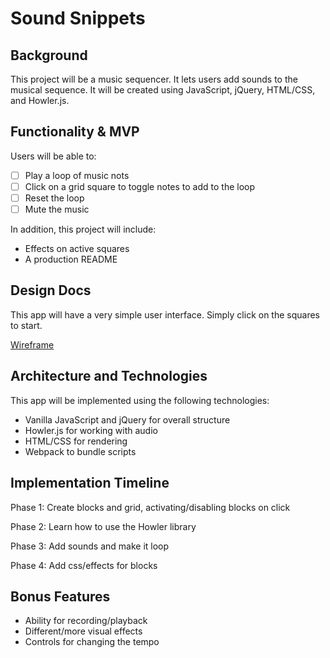 # Sound Snippets

## Background

This project will be a music sequencer. It lets users add sounds to the musical sequence. It will be created using JavaScript, jQuery, HTML/CSS, and Howler.js.

## Functionality & MVP

Users will be able to:

- [ ] Play a loop of music nots
- [ ] Click on a grid square to toggle notes to add to the loop
- [ ] Reset the loop
- [ ] Mute the music

In addition, this project will include:
- Effects on active squares
- A production README

## Design Docs

This app will have a very simple user interface. Simply click on the squares to start.

[Wireframe][wireframe]

[wireframe]: ./assets/main.png

## Architecture and Technologies

This app will be implemented using the following technologies:

* Vanilla JavaScript and jQuery for overall structure
* Howler.js for working with audio
* HTML/CSS for rendering
* Webpack to bundle scripts

## Implementation Timeline

Phase 1: Create blocks and grid, activating/disabling blocks on click

Phase 2: Learn how to use the Howler library

Phase 3: Add sounds and make it loop

Phase 4: Add css/effects for blocks

## Bonus Features

- Ability for recording/playback
- Different/more visual effects
- Controls for changing the tempo
